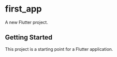 # first_app

A new Flutter project.

## Getting Started

This project is a starting point for a Flutter application.


